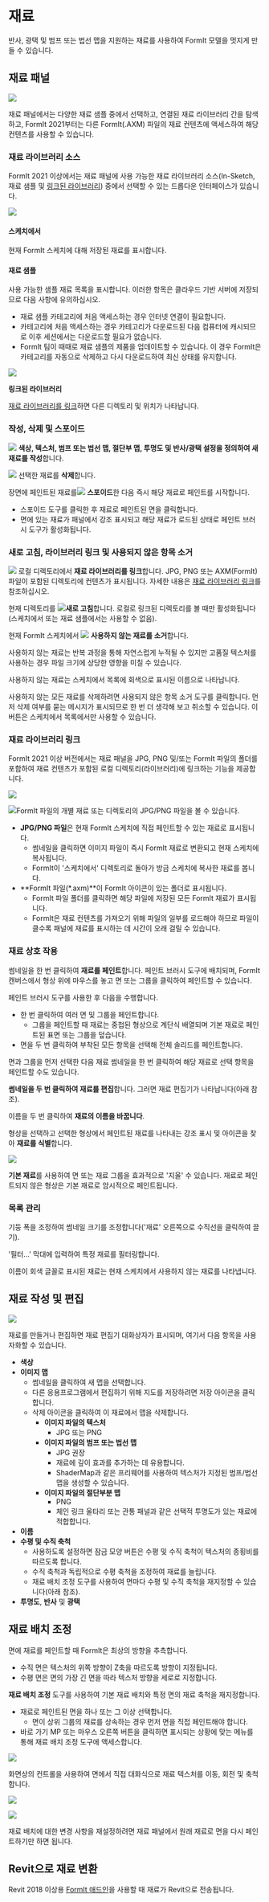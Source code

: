 # 재료

반사, 광택 및 범프 또는 법선 맵을 지원하는 재료를 사용하여 FormIt 모델을 멋지게 만들 수 있습니다.

## 재료 패널

![](<../.gitbook/assets/materials-sample-category (2) (1).png>)

재료 패널에서는 다양한 재료 샘플 중에서 선택하고, 연결된 재료 라이브러리 간을 탐색하고, FormIt 2021부터는 다른 FormIt(.AXM) 파일의 재료 컨텐츠에 액세스하여 해당 컨텐츠를 사용할 수 있습니다.

### 재료 라이브러리 소스

FormIt 2021 이상에서는 재료 패널에 사용 가능한 재료 라이브러리 소스(In-Sketch, 재료 샘플 및 [링크된 라이브러리](https://windows.help.formit.autodesk.com/v/korean/tool-library/materials#undefined-6)) 중에서 선택할 수 있는 드롭다운 인터페이스가 있습니다.

![](<../.gitbook/assets/materials-directory-picker (1).png>)

#### 스케치에서

현재 FormIt 스케치에 대해 저장된 재료를 표시합니다.

#### 재료 샘플

사용 가능한 샘플 재료 목록을 표시합니다. 이러한 항목은 클라우드 기반 서버에 저장되므로 다음 사항에 유의하십시오.

* 재료 샘플 카테고리에 처음 액세스하는 경우 인터넷 연결이 필요합니다.
* 카테고리에 처음 액세스하는 경우 카테고리가 다운로드된 다음 컴퓨터에 캐시되므로 이후 세션에서는 다운로드할 필요가 없습니다.
* FormIt 팀이 때때로 재료 샘플의 제품을 업데이트할 수 있습니다. 이 경우 FormIt은 카테고리를 자동으로 삭제하고 다시 다운로드하여 최신 상태를 유지합니다.

![](../.gitbook/assets/materials-samples\_original.png)

**링크된 라이브러리**

[재료 라이브러리를 링크](https://windows.help.formit.autodesk.com/v/korean/tool-library/materials#undefined-6)하면 다른 디렉토리 및 위치가 나타납니다.

### 작성, 삭제 및 스포이드

![](../.gitbook/assets/materials\_add.PNG) **색상, 텍스처, 범프 또는 법선 맵, 절단부 맵, 투명도 및 반사/광택 설정을 정의하여 새 재료를 작성**합니다.

![](<../.gitbook/assets/materials\_delete (1).PNG>) 선택한 재료를 **삭제**합니다.

장면에 페인트된 재료를![](../.gitbook/assets/materials\_eyedropper.PNG) **스포이드**한 다음 즉시 해당 재료로 페인트를 시작합니다.

* 스포이드 도구를 클릭한 후 재료로 페인트된 면을 클릭합니다.
* 면에 있는 재료가 패널에서 강조 표시되고 해당 재료가 로드된 상태로 페인트 브러시 도구가 활성화됩니다.

### 새로 고침, 라이브러리 링크 및 사용되지 않은 항목 소거

![](../.gitbook/assets/materials-link.png) 로컬 디렉토리에서 **재료 라이브러리를 링크**합니다. JPG, PNG 또는 AXM(FormIt) 파일이 포함된 디렉토리에 컨텐츠가 표시됩니다. 자세한 내용은 [재료 라이브러리 링크](https://windows.help.formit.autodesk.com/v/korean/tool-library/materials#undefined-6)를 참조하십시오.

현재 디렉토리를 ![](../.gitbook/assets/materials-refresh.png)**새로 고침**합니다. 로컬로 링크된 디렉토리를 볼 때만 활성화됩니다(스케치에서 또는 재료 샘플에서는 사용할 수 없음).

현재 FormIt 스케치에서 ![](../.gitbook/assets/materials-purge.png) **사용하지 않는 재료를 소거**합니다.

사용하지 않는 재료는 반복 과정을 통해 자연스럽게 누적될 수 있지만 고품질 텍스처를 사용하는 경우 파일 크기에 상당한 영향을 미칠 수 있습니다.

사용하지 않는 재료는 스케치에서 목록에 회색으로 표시된 이름으로 나타납니다.

사용하지 않는 모든 재료를 삭제하려면 사용되지 않은 항목 소거 도구를 클릭합니다. 먼저 삭제 여부를 묻는 메시지가 표시되므로 한 번 더 생각해 보고 취소할 수 있습니다. 이 버튼은 스케치에서 목록에서만 사용할 수 있습니다.

### 재료 라이브러리 링크

FormIt 2021 이상 버전에서는 재료 패널을 JPG, PNG 및/또는 FormIt 파일의 폴더를 포함하여 재료 컨텐츠가 포함된 로컬 디렉토리(라이브러리)에 링크하는 기능을 제공합니다.

![](../.gitbook/assets/materials-axms.png)

![FormIt 파일의 개별 재료 또는 디렉토리의 JPG/PNG 파일을 볼 수 있습니다.](../.gitbook/assets/materials-axm-content.png)

* **JPG/PNG 파일**은 현재 FormIt 스케치에 직접 페인트할 수 있는 재료로 표시됩니다.
   * 썸네일을 클릭하면 이미지 파일이 즉시 FormIt 재료로 변환되고 현재 스케치에 복사됩니다.
   * FormIt이 '스케치에서' 디렉토리로 돌아가 방금 스케치에 복사한 재료를 봅니다.
* **FormIt 파일(\*.axm)**이 FormIt 아이콘이 있는 폴더로 표시됩니다.
   * FormIt 파일 폴더를 클릭하면 해당 파일에 저장된 모든 FormIt 재료가 표시됩니다.
   * FormIt은 재료 컨텐츠를 가져오기 위해 파일의 일부를 로드해야 하므로 파일이 클수록 패널에 재료를 표시하는 데 시간이 오래 걸릴 수 있습니다.

### 재료 상호 작용

썸네일을 한 번 클릭하여 **재료를 페인트**합니다. 페인트 브러시 도구에 배치되며, FormIt 캔버스에서 형상 위에 마우스를 놓고 면 또는 그룹을 클릭하여 페인트할 수 있습니다.

페인트 브러시 도구를 사용한 후 다음을 수행합니다.

* 한 번 클릭하여 여러 면 및 그룹을 페인트합니다.
   * 그룹을 페인트할 때 재료는 중첩된 형상으로 계단식 배열되며 기본 재료로 페인트된 표면 또는 그룹을 덮습니다.
* 면을 두 번 클릭하여 부착된 모든 항목을 선택해 전체 솔리드를 페인트합니다.

면과 그룹을 먼저 선택한 다음 재료 썸네일을 한 번 클릭하여 해당 재료로 선택 항목을 페인트할 수도 있습니다.

**썸네일을 두 번 클릭하여 재료를 편집**합니다. 그러면 재료 편집기가 나타납니다(아래 참조).

이름을 두 번 클릭하여 **재료의 이름을 바꿉니다**.

형상을 선택하고 선택한 형상에서 페인트된 재료를 나타내는 강조 표시 및 아이콘을 찾아 **재료를 식별**합니다.

![](../.gitbook/assets/material\_selected.png)

**기본 재료**를 사용하여 면 또는 재료 그룹을 효과적으로 '지울' 수 있습니다. 재료로 페인트되지 않은 형상은 기본 재료로 암시적으로 페인트됩니다.

### 목록 관리

기둥 폭을 조정하여 썸네일 크기를 조정합니다('재료' 오른쪽으로 수직선을 클릭하여 끌기).

'필터...' 막대에 입력하여 특정 재료를 필터링합니다.

이름이 회색 글꼴로 표시된 재료는 현재 스케치에서 사용하지 않는 재료를 나타냅니다.

## 재료 작성 및 편집

![](<../.gitbook/assets/materials-editor (1).png>)

재료를 만들거나 편집하면 재료 편집기 대화상자가 표시되며, 여기서 다음 항목을 사용자화할 수 있습니다.

* **색상**
* **이미지 맵**
   * 썸네일을 클릭하여 새 맵을 선택합니다.
   * 다른 응용프로그램에서 편집하기 위해 지도를 저장하려면 저장 아이콘을 클릭합니다.
   * 삭제 아이콘을 클릭하여 이 재료에서 맵을 삭제합니다.
      * **이미지 파일의 텍스처**
         * JPG 또는 PNG
      * **이미지 파일의 범프 또는 법선 맵**
         * JPG 권장
         * 재료에 깊이 효과를 추가하는 데 유용합니다.
         * ShaderMap과 같은 프리웨어를 사용하여 텍스처가 지정된 범프/법선 맵을 생성할 수 있습니다.
      * **이미지 파일의 절단부분 맵**
         * PNG
         * 체인 링크 울타리 또는 관통 패널과 같은 선택적 투명도가 있는 재료에 적합합니다.
* **이름**
* **수평 및 수직 축척**
   * 사용하도록 설정하면 잠금 모양 버튼은 수평 및 수직 축척이 텍스처의 종횡비를 따르도록 합니다.
   * 수직 축척과 독립적으로 수평 축척을 조정하여 재료를 늘립니다.
   * 재료 배치 조정 도구를 사용하여 면마다 수평 및 수직 축척을 재지정할 수 있습니다(아래 참조).
* **투명도**, **반사** 및 **광택**

## 재료 배치 조정

면에 재료를 페인트할 때 FormIt은 최상의 방향을 추측합니다.

* 수직 면은 텍스처의 위쪽 방향이 Z축을 따르도록 방향이 지정됩니다.
* 수평 면은 면의 가장 긴 면을 따라 텍스처 방향을 세로로 지정합니다.

**재료 배치 조정** 도구를 사용하여 기본 재료 배치와 특정 면의 재료 축척을 재지정합니다.

* 재료로 페인트된 면을 하나 또는 그 이상 선택합니다.
   * 면이 상위 그룹의 재료를 상속하는 경우 먼저 면을 직접 페인트해야 합니다.
* 바로 가기 MP 또는 마우스 오른쪽 버튼을 클릭하면 표시되는 상황에 맞는 메뉴를 통해 재료 배치 조정 도구에 액세스합니다.

![](../.gitbook/assets/adjust-material-placement.png)

화면상의 컨트롤을 사용하여 면에서 직접 대화식으로 재료 텍스처를 이동, 회전 및 축척합니다.

![](../.gitbook/assets/materialplacement.gif)

![](../.gitbook/assets/adjust-material-placement.gif)

재료 배치에 대한 변경 사항을 재설정하려면 재료 패널에서 원래 재료로 면을 다시 페인트하기만 하면 됩니다.

## Revit으로 재료 변환

Revit 2018 이상용 [FormIt 애드인](https://formit.autodesk.com/page/formit-revit)을 사용할 때 재료가 Revit으로 전송됩니다.
